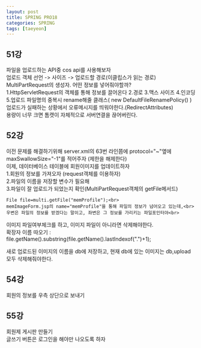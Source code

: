 ```yaml
---
layout: post
title: SPRING PRO18
categories: SPRING
tags: [taeyeon]
---
```


## 51강

파일을 업로드하는 API중 cos api를 사용해보자<br>
업로드 객체 선언 -> 사이즈 -> 업로드할 경로(이클립스가 읽는 경로)<br>
MultiPartRequest의 생성자. 어떤 정보를 넣어줘야할까?<br>
1.HttpServletRequest의 객체를 통해 정보를 끌어온다 2.경로 3.맥스 사이즈 4.인코딩<br>
5.업로드 파일명의 중복시 rename해줄 클래스( new DefaultFileRenamePolicy() )<br>
업로드가 실패하는 상황에서 오류메시지를 띄워야한다.(RedirectAttributes) <br>
용량이 너무 크면 톰캣이 자체적으로 서버연결을 끊어버린다.<br>

## 52강

이전 문제를 해결하기위해 server.xml의 63번 라인쯤에 protocol="~"옆에 <br>
maxSwallowSize="-1"를 적어주자 (제한을 해제한다)<br>
이제, 데이터베이스 테이블에 회원이미지를 업데이트하자<br>
1.회원의 정보를 가져오자 (request객체를 이용하자)<br>
2.파일의 이름을 저장할 변수가 필요해<br>
3.파일이 잘 업로드가 되었는지 확인(MultiPartRequest객체의 getFile메서드)<br>
```
File file=multi.getFile("memProfile");<br>
memImageForm.jsp의 name="memProfile"을 통해 파일의 정보가 넘어오고 있는데,<br>
우변은 파일의 정보를 받겠다는 말이고, 좌변은 그 정보를 가리키는 파일포인터야<br>
```
이미지 파일여부체크를 하고, 이미지 파일이 아니라면 삭제해야한다.<br>
확장자 이름 따오기 : file.getName().substring(file.getName().lastIndexof(".")+1);<br>

새로 업로드된 이미지의 이름을 db에 저장하고, 현재 db에 있는 이미지는 db,upload 모두 삭제해줘야한다.<br>


## 54강 

회원의 정보를 우측 상단으로 보내기

## 55강

회원제 게시판 만들기<br>
글쓰기 버튼은 로그인을 해야만 나오도록 하자<br>















